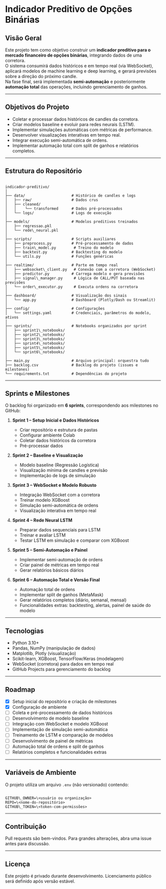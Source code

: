 
# Indicador Preditivo de Opções Binárias

## Visão Geral
Este projeto tem como objetivo construir um **indicador preditivo para o mercado financeiro de opções binárias**, integrando dados de uma corretora.  
O sistema consumirá dados históricos e em tempo real (via WebSocket), aplicará modelos de machine learning e deep learning, e gerará previsões sobre a direção do próximo candle.  
Na fase final, será implementada **semi-automação** e posteriormente **automação total** das operações, incluindo gerenciamento de ganhos.

---

## Objetivos do Projeto
- Coletar e processar dados históricos de candles da corretora.
- Criar modelos baseline e evoluir para redes neurais (LSTM).
- Implementar simulações automáticas com métricas de performance.
- Desenvolver visualizações interativas em tempo real.
- Integrar execução semi-automática de ordens.
- Implementar automação total com split de ganhos e relatórios completos.

---

## Estrutura do Repositório
```

indicador-preditivo/
│
├── data/                     # Histórico de candles e logs
│   ├── raw/                  # Dados crus
│   ├── cleaned/
│   │    └── transformed      # Dados pré-processados
│   └── logs/                 # Logs de execução
│
├── models/                   # Modelos preditivos treinados
│   ├── regressao.pkl
│   └── rede\_neural.pkl
│
├── scripts/                  # Scripts auxiliares
│   ├── preprocess.py         # Pré-processamento de dados
│   ├── train\_model.py        # Treino do modelo
│   ├── backtest.py           # Backtesting do modelo
│   └── utils.py              # Funções genéricas
│
├── realtime/                 # Parte em tempo real
│   ├── websocket\_client.py   # Conexão com a corretora (WebSocket)
│   ├── predictor.py          # Carrega modelo e gera previsões
│   ├── signal\_manager.py     # Lógica de CALL/PUT baseada nas previsões
│   └── order\_executor.py     # Executa ordens na corretora
│
├── dashboard/                # Visualização dos sinais
│   └── app.py                # Dashboard (Plotly/Dash ou Streamlit)
│
├── config/                   # Configurações
│   └── settings.yaml         # Credenciais, parâmetros do modelo, ativos
│
├── sprints/                  # Notebooks organizados por sprint
│   ├── sprint1\_notebooks/
│   ├── sprint2\_notebooks/
│   ├── sprint3\_notebooks/
│   ├── sprint4\_notebooks/
│   ├── sprint5\_notebooks/
│   └── sprint6\_notebooks/
│
├── main.py                   # Arquivo principal: orquestra tudo
├── backlog.csv               # Backlog do projeto (issues e milestones)
└── requirements.txt          # Dependências do projeto

```

---

## Sprints e Milestones
O backlog foi organizado em **6 sprints**, correspondendo aos milestones no GitHub:

1. **Sprint 1 – Setup Inicial e Dados Históricos**
   - Criar repositório e estrutura de pastas
   - Configurar ambiente Colab
   - Coletar dados históricos da corretora
   - Pré-processar dados  

2. **Sprint 2 – Baseline e Visualização**
   - Modelo baseline (Regressão Logística)
   - Visualização mínima de candles e previsão
   - Implementação de logs de simulação

3. **Sprint 3 – WebSocket e Modelo Robusto**
   - Integração WebSocket com a corretora
   - Treinar modelo XGBoost
   - Simulação semi-automática de ordens
   - Visualização interativa em tempo real

4. **Sprint 4 – Rede Neural LSTM**
   - Preparar dados sequenciais para LSTM
   - Treinar e avaliar LSTM
   - Testar LSTM em simulação e comparar com XGBoost

5. **Sprint 5 – Semi-Automação e Painel**
   - Implementar semi-automação de ordens
   - Criar painel de métricas em tempo real
   - Gerar relatórios básicos diários

6. **Sprint 6 – Automação Total e Versão Final**
   - Automação total de ordens
   - Implementar split de ganhos (MetaMask)
   - Gerar relatórios completos (diário, semanal, mensal)
   - Funcionalidades extras: backtesting, alertas, painel de saúde do modelo

---

## Tecnologias
- Python 3.10+
- Pandas, NumPy (manipulação de dados)
- Matplotlib, Plotly (visualização)
- Scikit-learn, XGBoost, TensorFlow/Keras (modelagem)
- WebSocket (corretora) para dados em tempo real
- GitHub Projects para gerenciamento do backlog

---

## Roadmap
- [x] Setup inicial do repositório e criação de milestones
- [x] Configuração de ambiente
- [ ] Coleta e pré-processamento de dados históricos
- [ ] Desenvolvimento de modelo baseline
- [ ] Integração com WebSocket e modelo XGBoost
- [ ] Implementação de simulação semi-automática
- [ ] Treinamento de LSTM e comparação de modelos
- [ ] Desenvolvimento de painel de métricas
- [ ] Automação total de ordens e split de ganhos
- [ ] Relatórios completos e funcionalidades extras

---

## Variáveis de Ambiente
O projeto utiliza um arquivo `.env` (não versionado) contendo:
```

GITHUB\_OWNER=\<usuário ou organização>
REPO=\<nome-do-repositório>
GITHUB\_TOKEN=\<token-com-permissões>

```

---

## Contribuição
Pull requests são bem-vindos. Para grandes alterações, abra uma issue antes para discussão.

---

## Licença
Este projeto é privado durante desenvolvimento. Licenciamento público será definido após versão estável.
